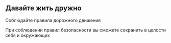 ## Давайте жить дружно

Соблюдайте правила дорожного движения

При соблюдении правил безопасности вы сможете сохранить в целости себя и окружающих
